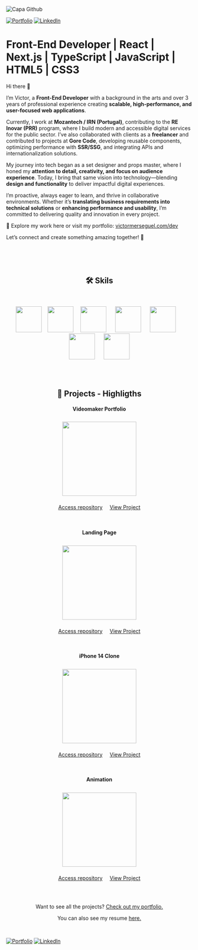 ![Capa Github](https://private-user-images.githubusercontent.com/125660974/411111450-85369787-565f-4ef6-9dda-f4cfc1100173.jpg?jwt=eyJhbGciOiJIUzI1NiIsInR5cCI6IkpXVCJ9.eyJpc3MiOiJnaXRodWIuY29tIiwiYXVkIjoicmF3LmdpdGh1YnVzZXJjb250ZW50LmNvbSIsImtleSI6ImtleTUiLCJleHAiOjE3Mzg5NzExNjcsIm5iZiI6MTczODk3MDg2NywicGF0aCI6Ii8xMjU2NjA5NzQvNDExMTExNDUwLTg1MzY5Nzg3LTU2NWYtNGVmNi05ZGRhLWY0Y2ZjMTEwMDE3My5qcGc_WC1BbXotQWxnb3JpdGhtPUFXUzQtSE1BQy1TSEEyNTYmWC1BbXotQ3JlZGVudGlhbD1BS0lBVkNPRFlMU0E1M1BRSzRaQSUyRjIwMjUwMjA3JTJGdXMtZWFzdC0xJTJGczMlMkZhd3M0X3JlcXVlc3QmWC1BbXotRGF0ZT0yMDI1MDIwN1QyMzI3NDdaJlgtQW16LUV4cGlyZXM9MzAwJlgtQW16LVNpZ25hdHVyZT02ZDk2MTdkYmY1ODkyNDY3MjM5ZTQ3ZjRiYTQ4YTRkZDczNjhlNGJiZDVjYjgyODI3ODdkNWRmNTc2NmI5YjU1JlgtQW16LVNpZ25lZEhlYWRlcnM9aG9zdCJ9.6yDQ3uOfzP3k01U5m9ZN-7UDvqKJ6V7DdXPzKGfyfJw)

[![Portfolio](https://img.shields.io/badge/Portfolio-255E63?style=for-the-badge&logo=About.me&logoColor=white)](https://victormerseguel.com/dev)
[![LinkedIn](https://img.shields.io/badge/LinkedIn-0077B5?style=for-the-badge&logo=linkedin&logoColor=white)](https://www.linkedin.com/in/victor-merseguel)

# Front-End Developer | React | Next.js | TypeScript | JavaScript | HTML5 | CSS3

Hi there 👋  

I’m Victor, a **Front-End Developer** with a background in the arts and over 3 years of professional experience creating **scalable, high-performance, and user-focused web applications**.  

Currently, I work at **Mozantech / IRN (Portugal)**, contributing to the **RE Inovar (PRR)** program, where I build modern and accessible digital services for the public sector. I’ve also collaborated with clients as a **freelancer** and contributed to projects at **Gore Code**, developing reusable components, optimizing performance with **SSR/SSG**, and integrating APIs and internationalization solutions.  

My journey into tech began as a set designer and props master, where I honed my **attention to detail, creativity, and focus on audience experience**. Today, I bring that same vision into technology—blending **design and functionality** to deliver impactful digital experiences.  

I’m proactive, always eager to learn, and thrive in collaborative environments. Whether it’s **translating business requirements into technical solutions** or **enhancing performance and usability**, I’m committed to delivering quality and innovation in every project.  

📌 Explore my work here or visit my portfolio: [victormerseguel.com/dev](https://victormerseguel.com/dev)  

Let’s connect and create something amazing together! 🚀  

<br/>
<br/>
<br/>

<h2 align="center">🛠️ Skils</h2>
<br/>
<p align="center">
  <img height="70px" src="https://github.com/victormerseguel/victormerseguel/assets/125660974/f57ee6b3-869d-4cc6-bd62-d863ad2ec220" />&nbsp;&nbsp;&nbsp;
  <img height="70px" src="https://github.com/victormerseguel/victormerseguel/assets/125660974/3f429cbe-4d5a-452b-956a-f4b20b5f6183" />&nbsp;&nbsp;&nbsp;&nbsp;
  <img height="70px" src="https://github.com/victormerseguel/victormerseguel/assets/125660974/b6149ea2-c301-4380-8a5e-9d3ed0d2e1af" />&nbsp;&nbsp;&nbsp;&nbsp;&nbsp;
  <img height="70px" src="https://github.com/victormerseguel/victormerseguel/assets/125660974/c2851fa5-d96f-4e82-9857-a9cc8f52ded2" />&nbsp;&nbsp;&nbsp;&nbsp;&nbsp;
  <img height="70px" src="https://github.com/victormerseguel/victormerseguel/assets/125660974/1b963b85-6c82-4ec2-aa51-11db6025c8cb" />&nbsp;&nbsp;&nbsp;&nbsp;&nbsp;
  <img height="70px" src="https://github.com/victormerseguel/victormerseguel/assets/125660974/def44a10-f39c-4bd2-867d-0a366a53acd6" />&nbsp;&nbsp;&nbsp;&nbsp;&nbsp;
  <img height="70px" src="https://github.com/victormerseguel/victormerseguel/assets/125660974/8b694cbc-53e7-4e0e-a27f-fb8dbb254128" />
</p>

<br/>
<br/>

<h2 align="center">💾 Projects - Highligths</h2>

<h4 align="center">Videomaker Portfolio</h4>
<p align="center">
  <a href="https://victormerseguel.com/projects/videomaker-portfolio">
    <img align="center" style="margin:0.5rem" height="200" src="https://victormerseguel.com/assets/img/project-portfolio.jpg"/>
    <p align="center">
      <a href="https://github.com/victormerseguel/victor-portfolio">Access repository</a>
      &nbsp;&nbsp;&nbsp;
      <a href="https://victormerseguel.com/projects/videomaker-portfolio">View Project</a></p>
  </a>
</p>

<br/>

<h4 align="center">Landing Page</h4>
<p align="center">
  <a href="https://victormerseguel.com/projects/o-fabuloso-mundo">
    <img align="center" style="margin:0.5rem" height="200" src="https://victormerseguel.com/assets/img/project-fabuloso.jpg"/>
    <p align="center">
      <a href="https://github.com/victormerseguel/o-fabuloso-mundo">Access repository</a>
      &nbsp;&nbsp;&nbsp;
      <a href="https://victormerseguel.com/projects/o-fabuloso-mundo">View Project</a></p>
  </a>
</p>

<br/>

<h4 align="center">iPhone 14 Clone</h4>
<p align="center">
  <a href="https://victormerseguel.com/projects/iphone14-clone">
    <img align="center" style="margin:0.5rem" height="200" src="https://victormerseguel.com/assets/img/project-iphone14.jpg"/>
    <p align="center">
      <a href="https://github.com/victormerseguel/iphone14_clone">Access repository</a>
      &nbsp;&nbsp;&nbsp;
      <a href="https://victormerseguel.com/projects/iphone14-clone">View Project</a></p>
  </a>
</p>

<br/>

<h4 align="center">Animation</h4>
<p align="center">
  <a href="https://victormerseguel.com/projects/sketch01">
    <img align="center" style="margin:0.5rem" height="200" src="https://victormerseguel.com/assets/img/project-sketch1.jpg"/>
    <p align="center">
      <a href="https://github.com/victormerseguel/sketch01">Access repository</a>
      &nbsp;&nbsp;&nbsp;
      <a href="https://victormerseguel.com/projects/sketch01">View Project</a></p>
  </a>
</p>

<br/>

##

<p align="center">Want to see all the projects? <a href="https://victormerseguel.com/dev">Check out my portfolio.</a></p>
<p align="center">You can also see my resume <a href="https://victormerseguel.com/assets/curriculum_front-end.pdf">here.</a></p>
<br/>

  [![Portfolio](https://img.shields.io/badge/Portfolio-255E63?style=for-the-badge&logo=About.me&logoColor=white)](https://victormerseguel.com/dev)
  [![LinkedIn](https://img.shields.io/badge/LinkedIn-0077B5?style=for-the-badge&logo=linkedin&logoColor=white)](https://www.linkedin.com/in/victor-merseguel)

